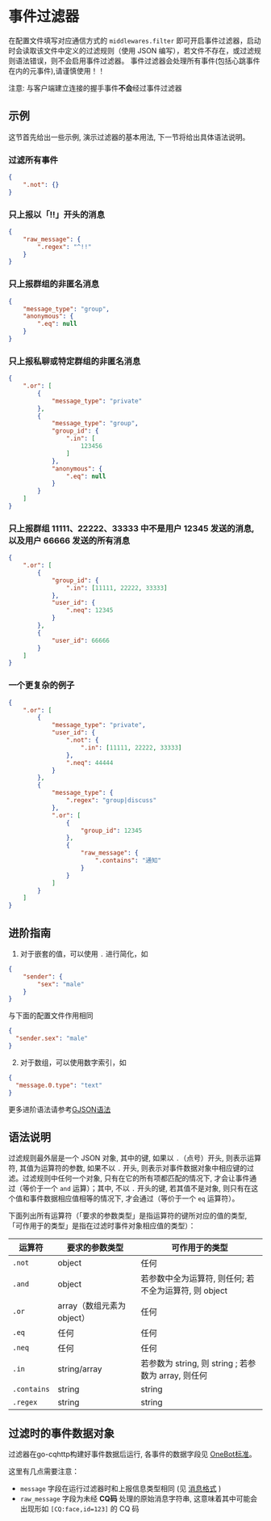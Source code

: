 # 事件过滤器

在配置文件填写对应通信方式的 `middlewares.filter` 即可开启事件过滤器，启动时会读取该文件中定义的过滤规则（使用 JSON 编写），若文件不存在，或过滤规则语法错误，则不会启用事件过滤器。 事件过滤器会处理所有事件(包括心跳事件在内的元事件),请谨慎使用！！

注意: 与客户端建立连接的握手事件**不会**经过事件过滤器

## 示例

这节首先给出一些示例, 演示过滤器的基本用法, 下一节将给出具体语法说明。

### 过滤所有事件

```json
{
    ".not": {}
}
```

### 只上报以「!!」开头的消息

```json
{
    "raw_message": {
        ".regex": "^!!"
    }
}
```

### 只上报群组的非匿名消息

```json
{
    "message_type": "group",
    "anonymous": {
        ".eq": null
    }
}
```

### 只上报私聊或特定群组的非匿名消息

```json
{
    ".or": [
        {
            "message_type": "private"
        },
        {
            "message_type": "group",
            "group_id": {
                ".in": [
                    123456
                ]
            },
            "anonymous": {
                ".eq": null
            }
        }
    ]
}
```

### 只上报群组 11111、22222、33333 中不是用户 12345 发送的消息, 以及用户 66666 发送的所有消息

```json
{
    ".or": [
        {
            "group_id": {
                ".in": [11111, 22222, 33333]
            },
            "user_id": {
                ".neq": 12345
            }
        },
        {
            "user_id": 66666
        }
    ]
}
```

### 一个更复杂的例子

```json
{
    ".or": [
        {
            "message_type": "private",
            "user_id": {
                ".not": {
                    ".in": [11111, 22222, 33333]
                },
                ".neq": 44444
            }
        },
        {
            "message_type": {
                ".regex": "group|discuss"
            },
            ".or": [
                {
                    "group_id": 12345
                },
                {
                    "raw_message": {
                        ".contains": "通知"
                    }
                }
            ]
        }
    ]
}
```

## 进阶指南

1. 对于嵌套的值，可以使用 `.` 进行简化，如

```json
{
    "sender": {
        "sex": "male"
    }
}
```

与下面的配置文件作用相同

```json
{
  "sender.sex": "male"
}
```

2. 对于数组，可以使用数字索引，如
```json
{
  "message.0.type": "text"
}
```

更多进阶语法请参考[GJSON语法](https://github.com/tidwall/gjson/blob/master/SYNTAX.md)


## 语法说明

过滤规则最外层是一个 JSON 对象, 其中的键, 如果以 `.`（点号）开头, 则表示运算符, 其值为运算符的参数, 如果不以 `.` 开头, 则表示对事件数据对象中相应键的过滤。过滤规则中任何一个对象, 只有在它的所有项都匹配的情况下, 才会让事件通过（等价于一个 `and` 运算）；其中, 不以 `.` 开头的键, 若其值不是对象, 则只有在这个值和事件数据相应值相等的情况下, 才会通过（等价于一个 `eq` 运算符）。

下面列出所有运算符（「要求的参数类型」是指运算符的键所对应的值的类型, 「可作用于的类型」是指在过滤时事件对象相应值的类型）：

| 运算符      | 要求的参数类型             | 可作用于的类型                                        |
| ----------- | -------------------------- | ----------------------------------------------------- |
| `.not`      | object                     | 任何                                                  |
| `.and`      | object                     | 若参数中全为运算符, 则任何; 若不全为运算符, 则 object |
| `.or`       | array（数组元素为 object） | 任何                                                  |
| `.eq`       | 任何                       | 任何                                                  |
| `.neq`      | 任何                       | 任何                                                  |
| `.in`       | string/array               | 若参数为 string, 则 string ; 若参数为 array, 则任何   |
| `.contains` | string                     | string                                                |
| `.regex`    | string                     | string                                                |


## 过滤时的事件数据对象

过滤器在go-cqhttp构建好事件数据后运行, 各事件的数据字段见 [OneBot标准]( https://github.com/howmanybots/onebot/blob/master/v11/specs/event/README.md )。

这里有几点需要注意：

- `message` 字段在运行过滤器时和上报信息类型相同 (见 [消息格式]( https://github.com/howmanybots/onebot/blob/master/v11/specs/message/array.md ) )
- `raw_message` 字段为未经 **CQ码** 处理的原始消息字符串, 这意味着其中可能会出现形如 `[CQ:face,id=123]` 的 CQ 码
